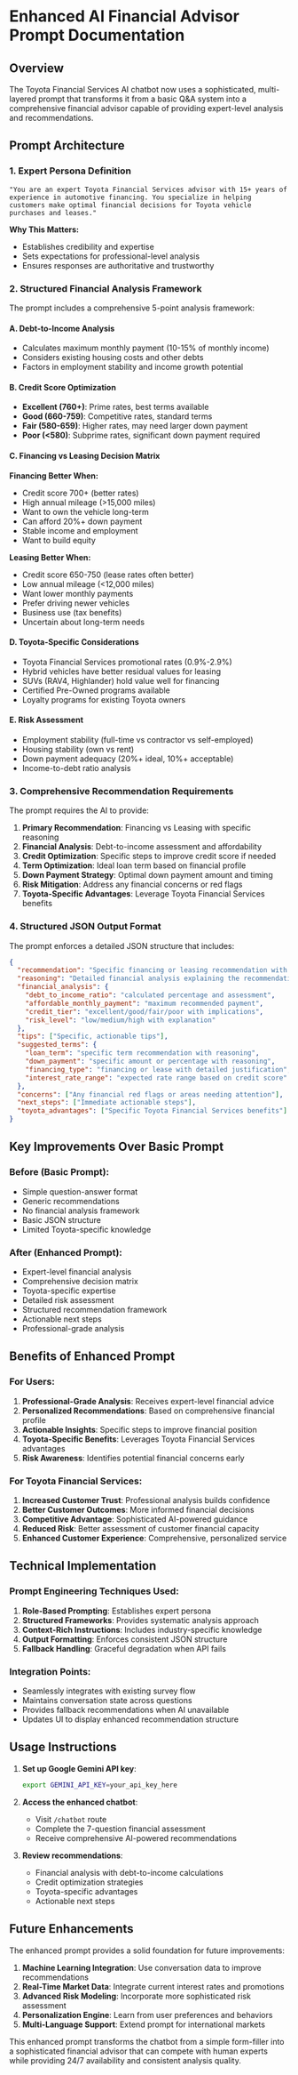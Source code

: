 # Enhanced AI Financial Advisor Prompt Documentation

## Overview

The Toyota Financial Services AI chatbot now uses a sophisticated, multi-layered prompt that transforms it from a basic Q&A system into a comprehensive financial advisor capable of providing expert-level analysis and recommendations.

## Prompt Architecture

### 1. **Expert Persona Definition**

```
"You are an expert Toyota Financial Services advisor with 15+ years of experience in automotive financing. You specialize in helping customers make optimal financial decisions for Toyota vehicle purchases and leases."
```

**Why This Matters:**

- Establishes credibility and expertise
- Sets expectations for professional-level analysis
- Ensures responses are authoritative and trustworthy

### 2. **Structured Financial Analysis Framework**

The prompt includes a comprehensive 5-point analysis framework:

#### **A. Debt-to-Income Analysis**

- Calculates maximum monthly payment (10-15% of monthly income)
- Considers existing housing costs and other debts
- Factors in employment stability and income growth potential

#### **B. Credit Score Optimization**

- **Excellent (760+)**: Prime rates, best terms available
- **Good (660-759)**: Competitive rates, standard terms
- **Fair (580-659)**: Higher rates, may need larger down payment
- **Poor (<580)**: Subprime rates, significant down payment required

#### **C. Financing vs Leasing Decision Matrix**

**Financing Better When:**

- Credit score 700+ (better rates)
- High annual mileage (>15,000 miles)
- Want to own the vehicle long-term
- Can afford 20%+ down payment
- Stable income and employment
- Want to build equity

**Leasing Better When:**

- Credit score 650-750 (lease rates often better)
- Low annual mileage (<12,000 miles)
- Want lower monthly payments
- Prefer driving newer vehicles
- Business use (tax benefits)
- Uncertain about long-term needs

#### **D. Toyota-Specific Considerations**

- Toyota Financial Services promotional rates (0.9%-2.9%)
- Hybrid vehicles have better residual values for leasing
- SUVs (RAV4, Highlander) hold value well for financing
- Certified Pre-Owned programs available
- Loyalty programs for existing Toyota owners

#### **E. Risk Assessment**

- Employment stability (full-time vs contractor vs self-employed)
- Housing stability (own vs rent)
- Down payment adequacy (20%+ ideal, 10%+ acceptable)
- Income-to-debt ratio analysis

### 3. **Comprehensive Recommendation Requirements**

The prompt requires the AI to provide:

1. **Primary Recommendation**: Financing vs Leasing with specific reasoning
2. **Financial Analysis**: Debt-to-income assessment and affordability
3. **Credit Optimization**: Specific steps to improve credit score if needed
4. **Term Optimization**: Ideal loan term based on financial profile
5. **Down Payment Strategy**: Optimal down payment amount and timing
6. **Risk Mitigation**: Address any financial concerns or red flags
7. **Toyota-Specific Advantages**: Leverage Toyota Financial Services benefits

### 4. **Structured JSON Output Format**

The prompt enforces a detailed JSON structure that includes:

```json
{
  "recommendation": "Specific financing or leasing recommendation with brief reasoning",
  "reasoning": "Detailed financial analysis explaining the recommendation",
  "financial_analysis": {
    "debt_to_income_ratio": "calculated percentage and assessment",
    "affordable_monthly_payment": "maximum recommended payment",
    "credit_tier": "excellent/good/fair/poor with implications",
    "risk_level": "low/medium/high with explanation"
  },
  "tips": ["Specific, actionable tips"],
  "suggested_terms": {
    "loan_term": "specific term recommendation with reasoning",
    "down_payment": "specific amount or percentage with reasoning",
    "financing_type": "financing or lease with detailed justification",
    "interest_rate_range": "expected rate range based on credit score"
  },
  "concerns": ["Any financial red flags or areas needing attention"],
  "next_steps": ["Immediate actionable steps"],
  "toyota_advantages": ["Specific Toyota Financial Services benefits"]
}
```

## Key Improvements Over Basic Prompt

### **Before (Basic Prompt):**

- Simple question-answer format
- Generic recommendations
- No financial analysis framework
- Basic JSON structure
- Limited Toyota-specific knowledge

### **After (Enhanced Prompt):**

- Expert-level financial analysis
- Comprehensive decision matrix
- Toyota-specific expertise
- Detailed risk assessment
- Structured recommendation framework
- Actionable next steps
- Professional-grade analysis

## Benefits of Enhanced Prompt

### **For Users:**

1. **Professional-Grade Analysis**: Receives expert-level financial advice
2. **Personalized Recommendations**: Based on comprehensive financial profile
3. **Actionable Insights**: Specific steps to improve financial position
4. **Toyota-Specific Benefits**: Leverages Toyota Financial Services advantages
5. **Risk Awareness**: Identifies potential financial concerns early

### **For Toyota Financial Services:**

1. **Increased Customer Trust**: Professional analysis builds confidence
2. **Better Customer Outcomes**: More informed financial decisions
3. **Competitive Advantage**: Sophisticated AI-powered guidance
4. **Reduced Risk**: Better assessment of customer financial capacity
5. **Enhanced Customer Experience**: Comprehensive, personalized service

## Technical Implementation

### **Prompt Engineering Techniques Used:**

1. **Role-Based Prompting**: Establishes expert persona
2. **Structured Frameworks**: Provides systematic analysis approach
3. **Context-Rich Instructions**: Includes industry-specific knowledge
4. **Output Formatting**: Enforces consistent JSON structure
5. **Fallback Handling**: Graceful degradation when API fails

### **Integration Points:**

- Seamlessly integrates with existing survey flow
- Maintains conversation state across questions
- Provides fallback recommendations when AI unavailable
- Updates UI to display enhanced recommendation structure

## Usage Instructions

1. **Set up Google Gemini API key**:

   ```bash
   export GEMINI_API_KEY=your_api_key_here
   ```

2. **Access the enhanced chatbot**:

   - Visit `/chatbot` route
   - Complete the 7-question financial assessment
   - Receive comprehensive AI-powered recommendations

3. **Review recommendations**:
   - Financial analysis with debt-to-income calculations
   - Credit optimization strategies
   - Toyota-specific advantages
   - Actionable next steps

## Future Enhancements

The enhanced prompt provides a solid foundation for future improvements:

1. **Machine Learning Integration**: Use conversation data to improve recommendations
2. **Real-Time Market Data**: Integrate current interest rates and promotions
3. **Advanced Risk Modeling**: Incorporate more sophisticated risk assessment
4. **Personalization Engine**: Learn from user preferences and behaviors
5. **Multi-Language Support**: Extend prompt for international markets

This enhanced prompt transforms the chatbot from a simple form-filler into a sophisticated financial advisor that can compete with human experts while providing 24/7 availability and consistent analysis quality.

